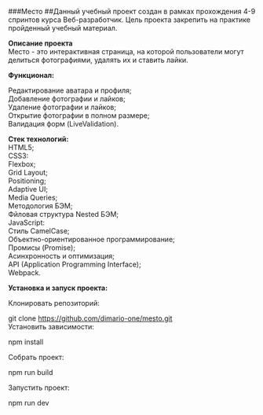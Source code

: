 ###Место
##Данный учебный проект создан в рамках прохождения 4-9 спринтов курса Веб-разработчик. Цель проекта закрепить на практике пройденный учебный материал.

**Описание проекта**    
Место - это интерактивная страница, на которой пользователи могут делиться фотографиями, удалять их и ставить лайки.     

**Функционал:**     

Редактирование аватара и профиля;     
Добавление фотографии и лайков;    
Удаление фотографии и лайков;    
Открытие фотографии в полном размере;    
Валидация форм (LiveValidation).   

**Стек технологий:**        
HTML5;     
CSS3:    
Flexbox;    
Grid Layout;    
Positioning;    
Adaptive UI;    
Media Queries;    
Методология БЭМ;     
Фйловая структура Nested БЭМ;    
JavaScript:    
Стиль CamelCase;    
Объектно-ориентированное программирование;    
Промисы (Promise);    
Асинхронность и оптимизация;    
API (Application Programming Interface);    
Webpack.    

**Установка и запуск проекта:**    

Клонировать репозиторий:    

git clone https://github.com/dimario-one/mesto.git    
Установить зависимости:    

npm install    

Собрать проект:    

npm run build   

Запустить проект:    

npm run dev    
